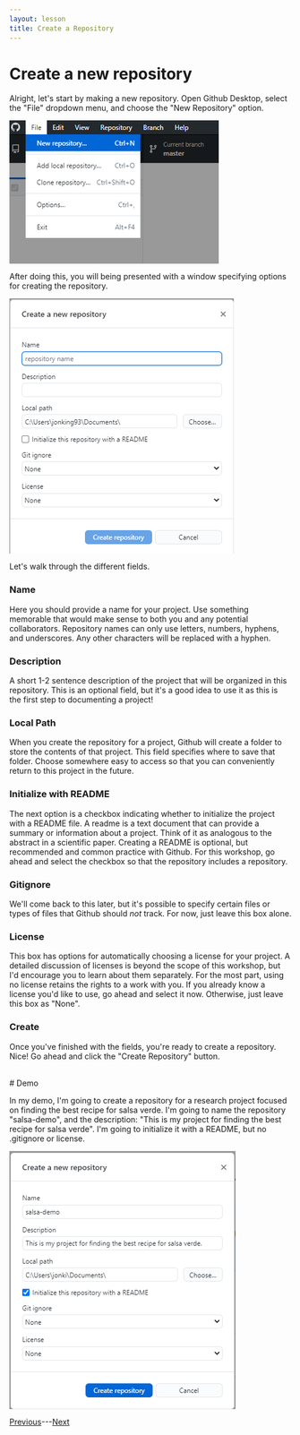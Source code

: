 ```yaml
---
layout: lesson
title: Create a Repository
---
```


# Create a new repository

Alright, let's start by making a new repository. Open Github Desktop, select the "File" dropdown menu, and choose the "New Repository" option.

<img src="..\assets\images\new.png" alt="Selecting a new repository from the file dropdown menu." style="max-width:374px;display:block">

After doing this, you will being presented with a window specifying options for creating the repository.

<img src="..\assets\images\new-options.png" alt="Selecting a new repository from the file dropdown menu." style="max-width:401px;display:block">

Let's walk through the different fields.

### Name

Here you should provide a name for your project. Use something memorable that would make sense to both you and any potential collaborators. Repository names can only use letters, numbers, hyphens, and underscores. Any other characters will be replaced with a hyphen.

### Description

A short 1-2 sentence description of the project that will be organized in this repository. This is an optional field, but it's a good idea to use it as this is the first step to documenting a project!

### Local Path

When you create the repository for a project, Github will create a folder to store the contents of that project. This field specifies where to save that folder. Choose somewhere easy to access so that you can conveniently return to this project in the future.

### Initialize with README

The next option is a checkbox indicating whether to initialize the project with a README file. A readme is a text document that can provide a summary or information about a project. Think of it as analogous to the abstract in a scientific paper. Creating a README is optional, but recommended and common practice with Github. For this workshop, go ahead and select the checkbox so that the repository includes a repository.

### Gitignore

We'll come back to this later, but it's possible to specify certain files or types of files that Github should *not* track. For now, just leave this box alone.

### License

This box has options for automatically choosing a license for your project. A detailed discussion of licenses is beyond the scope of this workshop, but I'd encourage you to learn about them separately. For the most part, using no license retains the rights to a work with you. If you already know a license you'd like to use, go ahead and select it now. Otherwise, just leave this box as "None".

### Create

Once you've finished with the fields, you're ready to create a repository. Nice! Go ahead and click the "Create Repository" button.

<br>
# Demo

In my demo, I'm going to create a repository for a research project focused on finding the best recipe for salsa verde. I'm going to name the repository "salsa-demo", and the description: "This is my project for finding the best recipe for salsa verde". I'm going to initialize it with a README, but no .gitignore or license.

<img src="..\assets\images\new-demo.png" alt="Creating a new repository for my demo project." style="max-width:404px;display:block">


[Previous](overview)---[Next](publish)
